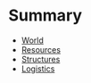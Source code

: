 # Summary

- [World](./world.md)
- [Resources](./resources.md)
- [Structures](./structures.md)
- [Logistics](./logistics.md)
